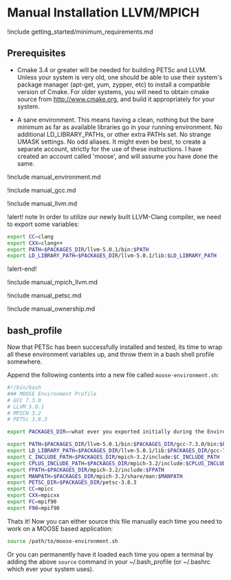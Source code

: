 # Manual Installation LLVM/MPICH

!include getting_started/minimum_requirements.md

## Prerequisites

- Cmake 3.4 or greater will be needed for building PETSc and LLVM. Unless your system is very old, one should
  be able to use their system's package manager (apt-get, yum, zypper, etc) to install a compatible
  version of Cmake. For older systems, you will need to obtain cmake source from http://www.cmake.org,
  and build it appropriately for your system.

- A sane environment. This means having a clean, nothing but the bare minimum as far as available
  libraries go in your running environment. No additional LD_LIBRARY_PATHs, or other extra PATHs
  set. No strange UMASK settings. No odd aliases. It might even be best, to create a separate
  account, strictly for the use of these instructions. I have created an account called 'moose', and
  will assume you have done the same.

!include manual_environment.md

!include manual_gcc.md

!include manual_llvm.md

!alert! note
In order to utilize our newly built LLVM-Clang compiler, we need to export some variables:

```bash
export CC=clang
export CXX=clang++
export PATH=$PACKAGES_DIR/llvm-5.0.1/bin:$PATH
export LD_LIBRARY_PATH=$PACKAGES_DIR/llvm-5.0.1/lib:$LD_LIBRARY_PATH
```
!alert-end!

!include manual_mpich_llvm.md

!include manual_petsc.md

!include manual_ownership.md

## bash_profile

Now that PETSc has been successfully installed and tested, its time to wrap all these environment
variables up, and throw them in a bash shell profile somewhere.

Append the following contents into a new file called `moose-environment.sh`:

```bash
#!/bin/bash
### MOOSE Environment Profile
# GCC 7.3.0
# LLVM 5.0.1
# MPICH 3.2
# PETSc 3.8.3

export PACKAGES_DIR=<what ever you exported initially during the Environment setup>

export PATH=$PACKAGES_DIR/llvm-5.0.1/bin:$PACKAGES_DIR/gcc-7.3.0/bin:$PACKAGES_DIR/mpich-3.2/bin:$PATH
export LD_LIBRARY_PATH=$PACKAGES_DIR/llvm-5.0.1/lib:$PACKAGES_DIR/gcc-7.3.0/lib64:$PACKAGES_DIR/gcc-7.3.0/lib:$PACKAGES_DIR/gcc-7.3.0/lib/gcc/x86_64-unknown-linux-gnu/7.3.0:$PACKAGES_DIR/gcc-7.3.0/libexec/gcc/x86_64-unknown-linux-gnu/7.3.0:$PACKAGES_DIR/mpich-3.2/lib:$LD_LIBRARY_PATH
export C_INCLUDE_PATH=$PACKAGES_DIR/mpich-3.2/include:$C_INCLUDE_PATH
export CPLUS_INCLUDE_PATH=$PACKAGES_DIR/mpich-3.2/include:$CPLUS_INCLUDE_PATH
export FPATH=$PACKAGES_DIR/mpich-3.2/include:$FPATH
export MANPATH=$PACKAGES_DIR/mpich-3.2/share/man:$MANPATH
export PETSC_DIR=$PACKAGES_DIR/petsc-3.8.3
export CC=mpicc
export CXX=mpicxx
export FC=mpif90
export F90=mpif90
```

Thats it! Now you can either source this file manually each time you need to work on a MOOSE based
application:

```bash
source /path/to/moose-environment.sh
```

Or you can permanently have it loaded each time you open a terminal by adding the above `source`
command in your ~/.bash_profile (or ~/.bashrc which ever your system uses).

